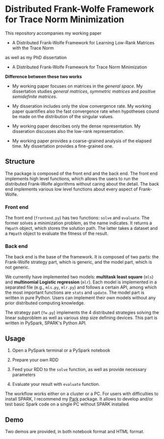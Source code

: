 # Distributed Frank-Wolfe Framework for Trace Norm Minimization
This repository accompanies my working paper 

- A Distributed Frank-Wolfe Framework for Learning Low-Rank Matrices with the Trace Norm

as well as my PhD dissertation

- A Distributed Frank-Wolfe Framework for Trace Norm Minimization

**Difference between these two works**
- My working paper focuses on matrices in the *general space*. My dissertation studies *general matrices*, *symmetric matrices* and *positive semidefinite matrices*.

- My disseration includes only the slow convergence rate. My working paper quantifies also the fast convergence rate when hypotheses cound be made on the distribution of the singular values.

- My working paper describes only the dense representation. My disseration discusses also the low-rank representation.

- My working paper provides a coarse-grained analysis of the elapsed time. My dissertation provides a fine-grained one.


## Structure
The package is composed of the front end and the back end. The front end implements high level functions, which allows the users to run the distributed Frank-Wolfe algorithms without caring about the detail. The back end implements various low level functions about every aspect of Frank-Wolfe.

### Front end
The front end (`frontend.py`) has two functions: `solve` and `evaluate`. The former solves a minimization problem, as the name indicates. It returns a `FWpath` object, which stores the solution path. The latter takes a dataset and a `FWpath` object to evaluate the fitness of the result.

### Back end
The back end is the base of the framework. It is composed of two parts: the Frank-Wolfe strategy part, which is generic, and the model part, which is not generic.

We currently have implemented two models: **multitask least square** (`mls`) and **multinomial Logistic regression** (`mlr`). Each model is implemented in a separated file (e.g., `mls.py`, `mlr.py`) and follows a certain API, among which the most important functions are `stats` and `update`. The model part is written in pure Python. Users can implement their own models without any prior distributed computing knowledge.

The strategy part (`fw.py`) implements the 4 distributed strategies solving the linear subproblem as well as various step size defining devices. This part is written in PySpark, SPARK's Python API.

## Usage
1. Open a PySpark terminal or a PySpark notebook

2. Prepare your own RDD

3. Feed your RDD to the `solve` function, as well as provide necessary parameters

4. Evaluate your result with `evaluate` function.

The workflow works either on a cluster or a PC. For users with difficulties to install SPARK, I recommend my [Park](https://github.com/WenjieZ/Park) package. It allows to develop and/or test basic Spark code on a single PC without SPARK installed.

## Demo
Two demos are provided, in both notebook format and HTML format.

